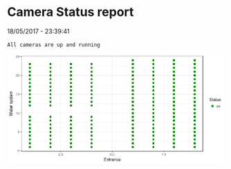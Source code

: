 Camera Status report
================
18/05/2017 - 23:39:41

    All cameras are up and running

![](camreport_files/figure-markdown_github/unnamed-chunk-2-1.png)
